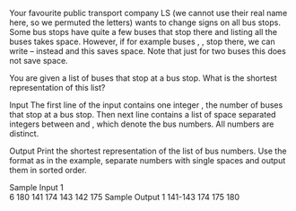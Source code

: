 Your favourite public transport company LS (we cannot use their real name here, so we permuted the letters) wants to change signs on all bus stops. Some bus stops have quite a few buses that stop there and listing all the buses takes space. However, if for example buses , ,  stop there, we can write – instead and this saves space. Note that just for two buses this does not save space.

You are given a list of buses that stop at a bus stop. What is the shortest representation of this list?

Input
The first line of the input contains one integer , the number of buses that stop at a bus stop. Then next line contains a list of  space separated integers between  and , which denote the bus numbers. All numbers are distinct.

Output
Print the shortest representation of the list of bus numbers. Use the format as in the example, separate numbers with single spaces and output them in sorted order.

Sample Input 1	
6
180 141 174 143 142 175
Sample Output 1
141-143 174 175 180
